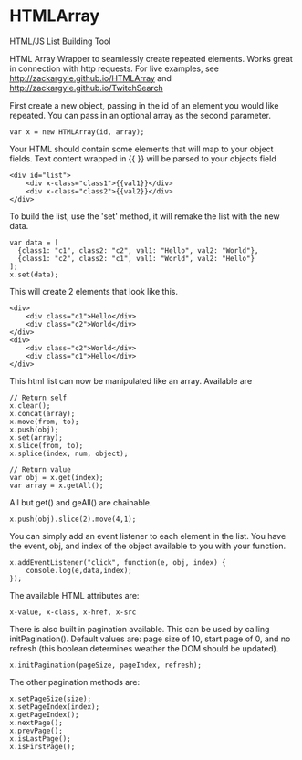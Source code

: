 HTMLArray
=======

HTML/JS List Building Tool

HTML Array Wrapper to seamlessly create repeated elements. Works great in connection with http requests. For live examples, see http://zackargyle.github.io/HTMLArray and http://zackargyle.github.io/TwitchSearch

First create a new object, passing in the id of an element you would like repeated. You can pass in an optional array as the second parameter. 

    var x = new HTMLArray(id, array);
    
Your HTML should contain some elements that will map to your object fields. Text content wrapped in {{ }} will be parsed to your objects field

    <div id="list">
        <div x-class="class1">{{val1}}</div>
        <div x-class="class2">{{val2}}</div>
    </div>
    
To build the list, use the 'set' method, it will remake the list with the new data.

    var data = [
      {class1: "c1", class2: "c2", val1: "Hello", val2: "World"},
      {class1: "c2", class2: "c1", val1: "World", val2: "Hello"}
    ];
    x.set(data);
    
This will create 2 elements that look like this.

    <div>
        <div class="c1">Hello</div>
        <div class="c2">World</div>
    </div>
    <div>
        <div class="c2">World</div>
        <div class="c1">Hello</div>
    </div>

This html list can now be manipulated like an array. Available are

    // Return self
    x.clear();
    x.concat(array);
    x.move(from, to);
    x.push(obj);
    x.set(array);
    x.slice(from, to);
    x.splice(index, num, object);

    // Return value
    var obj = x.get(index);
    var array = x.getAll();
    
All but get() and geAll() are chainable.

    x.push(obj).slice(2).move(4,1);

You can simply add an event listener to each element in the list. You have the event, obj, and index of the object available to you with your function.

    x.addEventListener("click", function(e, obj, index) {
        console.log(e,data,index);
    });

The available HTML attributes are:

    x-value, x-class, x-href, x-src

There is also built in pagination available. This can be used by calling initPagination(). Default values are: page size of 10, start page of 0, and no refresh (this boolean determines weather the DOM should be updated).

    x.initPagination(pageSize, pageIndex, refresh);

The other pagination methods are:

    x.setPageSize(size);
    x.setPageIndex(index);
    x.getPageIndex();
    x.nextPage();
    x.prevPage();
    x.isLastPage();
    x.isFirstPage();
